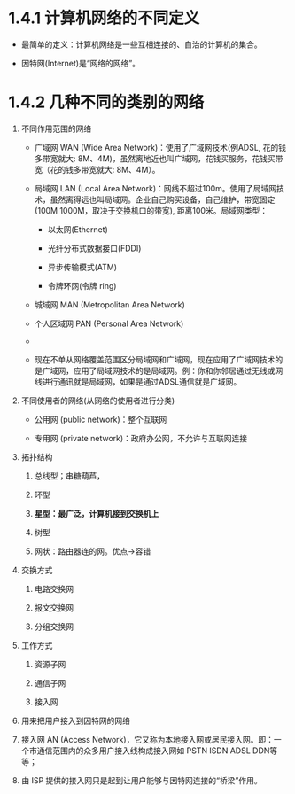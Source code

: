 # 1.4.1 计算机网络的不同定义

* 最简单的定义：计算机网络是一些互相连接的、自治的计算机的集合。

* 因特网\(Internet\)是“网络的网络”。

# 1.4.2 几种不同的类别的网络

1. 不同作用范围的网络

   * 广域网 WAN \(Wide Area Network\)：使用了广域网技术\(例ADSL, 花的钱多带宽就大: 8M、4M\)，虽然离地近也叫广域网，花钱买服务，花钱买带宽（花的钱多带宽就大: 8M、4M）。

   * 局域网 LAN \(Local Area Network\)：网线不超过100m。使用了局域网技术，虽然离得远也叫局域网。企业自己购买设备，自己维护，带宽固定\(100M 1000M，取决于交换机口的带宽\), 距离100米。局域网类型：

     * 以太网\(Ethernet\)

     * 光纤分布式数据接口\(FDDI\)

     * 异步传输模式\(ATM\)

     * 令牌环网\(令牌 ring\)

   * 城域网 MAN \(Metropolitan Area Network\)

   * 个人区域网 PAN \(Personal Area Network\)

   * 
   * 现在不单从网络覆盖范围区分局域网和广域网，现在应用了广域网技术的是广域网，应用了局域网技术的是局域网。例：你和你邻居通过无线或网线进行通讯就是局域网，如果是通过ADSL通信就是广域网。

2. 不同使用者的网络\(从网络的使用者进行分类\)

   * 公用网 \(public network\)：整个互联网

   * 专用网 \(private network\)：政府办公网，不允许与互联网连接

3. 拓扑结构

   1. 总线型；串糖葫芦，

   2. 环型

   3. **星型：最广泛，计算机接到交换机上**

   4. 树型

   5. 网状：路由器连的网。优点-&gt;容错

4. 交换方式

   1. 电路交换网

   2. 报文交换网

   3. 分组交换网

5. 工作方式

   1. 资源子网

   2. 通信子网

   3. 接入网

6. 用来把用户接入到因特网的网络

7. 接入网 AN \(Access Network\)，它又称为本地接入网或居民接入网。即：一个市通信范围内的众多用户接入线构成接入网如 PSTN  ISDN  ADSL  DDN等等；

8. 由 ISP 提供的接入网只是起到让用户能够与因特网连接的“桥梁”作用。



